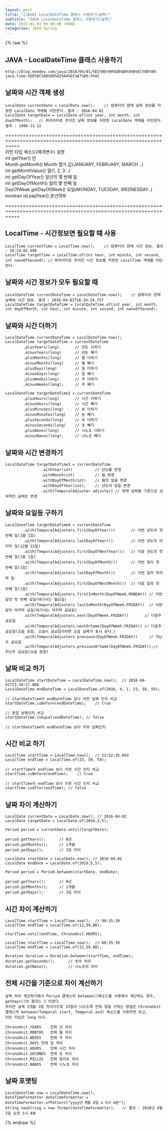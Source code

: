 ```yaml
---
layout: post
title: "[JAVA] LocalDateTime 클래스 사용하기(날짜)"
subtitle: "JAVA LocalDateTime 클래스 사용하기(날짜)"
date: 2023-01-01 00:00:00 +0900
categories: JAVA_Spring
---
```

{% raw %}
## JAVA - LocalDateTime 클래스 사용하기  
	http://blog.eomdev.com/java/2016/04/01/%EC%9E%90%EB%B0%948%EC%9D%98-java.time-%ED%8C%A8%ED%82%A4%EC%A7%80.html  
  
## 날짜와 시간 객체 생성  
  
	LocalDate currentDate = LocalDate.now();    // 컴퓨터의 현재 날짜 정보를 저장한 LocalDate 객체를 리턴한다. 결과 : 2016-04-01  
	LocalDate targetDate = LocalDate.of(int year, int month, int dayOfMonth);   // 파라미터로 주어진 날짜 정보를 저장한 LocalDate 객체를 리턴한다. 결과 : 1986-11-22  
  
=================================================================================================================  
리턴 타입	메소드(매개변수)		설명  
int			getYear()				년  
Month		getMonth()				Month 열거 값(JANUARY, FEBRUARY, MARCH ..)  
int			getMonthValue()			월(1, 2, 3 ..)  
int			getDayOfYear()			일년의 몇 번째 일  
int			getDayOfMonth()			월의 몇 번째 일  
DayOfWeek	getDayOfWeek()			요일(MONDAY, TUESDAY, WEDNESDAY..)  
boolean		isLeapYear()			윤년여부  
  
=================================================================================================================  
  
## LocalTime - 시간정보면 필요할 떄 사용  
	LocalTime currentTime = LocalTime.now();    // 컴퓨터의 현재 시간 정보. 결과 : 16:24:02.408  
	LocalTime targetTime = LocalTime.of(int hour, int minute, int second, int nanoOfSecond); // 파라미터로 주어진 시간 정보를 저장한 LocalTime 객체를 리턴한다.  
  
## 날짜와 시간 정보가 모두 필요할 때  
	LocalDateTime currentDateTime = LocalDateTime.now();    // 컴퓨터의 현재 날짜와 시간 정보. 결과 : 2016-04-01T16:34:24.757  
	LocalDateTime targetDateTime = LocalDateTime.of(int year, int month, int dayOfMonth, int hour, int minute, int second, int nanoOfSecond);  
  
## 날짜와 시간 더하기  
	LocalDateTime currentDateTime = LocalDateTime.now();  
	LocalDateTime targetDateTime = currentDateTime  
			.plusYears(long)       // 년도 더하기  
			.minusYears(long)      // 년도 빼기  
			.plusMonths(long)      // 월 더하기  
			.minusMonths(long)     // 월 빼기  
			.plusDays(long)        // 일 더하기  
			.minusDays(long)       // 일 빼기  
			.plusWeeks(long)       // 주 더하기  
			.minusWeeks(long);     // 주 빼기  
  
	LocalDateTime targetDateTime2 = currentDateTime  
			.plusHours(long)       // 시간 더하기  
			.minusHours(long)      // 시간 빼기  
			.plusMinutes(long)     // 분 더하기  
			.minusMinutes(long)    // 분 빼기  
			.plusSeconds(long)     // 초 더하기  
			.minusSeconds(long)    // 초 빼기  
			.plusNanos(long)       // 나노초 더하기  
			.minusNanos(long);     // 나노초 빼기  
  
## 날짜와 시간 변경하기  
  
	LocalDateTime targetDateTime3 = currentDateTime  
					.withYear(int)          // 년도를 변경  
					.withMonth(int)         // 월 변경  
					.withDayOfMonth(int)    // 월의 일을 변경  
					.withDayOfYear(int);    // 년도의 일을 변경  
					.with(TemporalAdjuster adjuster) // 현재 날짜를 기준으로 상대적인 날짜로 변경  
  
## 날짜와 요일등 구하기  
  
	LocalDateTime targetDateTime4 = currentDateTime  
			.with(TemporalAdjusters.firstDayOfYear())       // 이번 년도의 첫 번째 일(1월 1일)  
			.with(TemporalAdjusters.lastDayOfYear())        // 이번 년도의 마지막 일(12월 31일)  
			.with(TemporalAdjusters.firstDayOfNextYear())   // 다음 년도의 첫 번째 일(1월 1일)  
			.with(TemporalAdjusters.firstDayOfMonth())      // 이번 달의 첫 번째 일(1일)  
			.with(TemporalAdjusters.lastDayOfMonth())       // 이번 달의 마지막 일  
			.with(TemporalAdjusters.firstDayOfNextMonth())  // 다음 달의 첫 번째 일(1일)  
			.with(TemporalAdjusters.firstInMonth(DayOfWeek.MONDAY)) // 이번 달의 첫 번째 요일(여기서는 월요일)  
			.with(TemporalAdjusters.lastInMonth(DayOfWeek.FRIDAY))  // 이번 달의 마지막 요일(여기서는 마지막 금요일)  
			.with(TemporalAdjusters.next(DayOfWeek.FRIDAY))       // 다음주 금요일  
			.with(TemporalAdjusters.nextOrSame(DayOfWeek.FRIDAY)) // 다음주 금요일(오늘 포함. 오늘이 금요일이라면 오늘 날짜가 표시 된다.)  
			.with(TemporalAdjusters.previous(DayOfWeek.FRIDAY))     // 지난주 금요일  
			.with(TemporalAdjusters.previousOrSame(DayOfWeek.FRIDAY));// 지난주 금요일(오늘 포함)  
  
## 날짜 비교 하기  
  
	LocalDateTime startDateTime = LocalDateTime.now();  // 2016-04-01T23:39:57.008  
	LocalDateTime endDateTime = LocalDateTime.of(2016, 4, 1, 23, 59, 59);  
  
	// startDateTime이 endDateTime 보다 이전 날짜 인지 비교  
	startDateTime.isBefore(endDateTime);    // true  
  
	// 동일 날짜인지 비교  
	startDateTime.isEqual(endDateTime); // false  
  
	// startDateTime이 endDateTime 보다 이후 날짜인지  
  
## 시간 비교 하기  
  
	LocalTime startTime = LocalTime.now();  // 23:52:35.603  
	LocalTime endTime = LocalTime.of(23, 59, 59);  
  
	// startTime이 endTime 보다 이전 시간 인지 비교  
	startTime.isBefore(endTime);    // true  
  
	// startTime이 endTime 보다 이후 시간 인지 비교  
	startTime.isAfter(endTime); // false  
  
## 날짜 차이 계산하기  
  
	LocalDate currentDate = LocalDate.now(); // 2016-04-02  
	LocalDate targetDate = LocalDate.of(2016,5,5);  
  
	Period period = currentDate.until(targetDate);  
  
	period.getYears();      // 0년  
	period.getMonths();     // 1개월  
	period.getDays();       // 3일 차이  
  
	LocalDate startDate = LocalDate.now(); // 2016-04-02  
	LocalDate endDate = LocalDate.of(2016,5,5);  
  
	Period period = Period.between(startDate, endDate);  
  
	period.getYears();      // 0년  
	period.getMonths();     // 1개월  
	period.getDays();       // 3일 차이  
  
## 시간 차이 계산하기  
	LocalTime startTime = LocalTime.now();  // 00:35:39  
	LocalTime endTime = LocalTime.of(12,59,00);  
  
	startTime.until(endTime, ChronoUnit.HOURS);  
  
	LocalTime startTime = LocalTime.now();  // 00:35:39  
	LocalTime endTime = LocalTime.of(12,59,00);  
  
	Duration duration = Duration.between(startTime, endTime);  
	duration.getSeconds();      // 초의 차이  
	duration.getNano();         // 나노초의 차이  
  
## 전체 시간을 기준으로 차이 계산하기  
  
	날짜 차이 계산하기에서 Period 클래스의 between()메소드를 사용해서 계산하는 경우, getDays()의 결과는 3 이었다.  
	하지만 실제 1개월 3일 차이이므로 33일이 나오도록 전체 일을 구하는 방법은 ChronoUnit 클래스의 between(Temporal start, Temporal end) 메소드를 사용하면 되고,  
	리턴 타입은 long 이다.  
  
	ChronoUnit.YEARS	전체 년 차이  
	ChronoUnit.MONTHS	전체 월 차이  
	ChronoUnit.WEEKS	전체 주 차이  
	ChronoUnit.DAYS	전체 일 차이  
	ChronoUnit.HOURS	전체 시간 차이  
	ChronoUnit.SECONDS	전체 초 차이  
	ChronoUnit.MILLIS	전체 밀리초 차이  
	ChronoUnit.NANOS	전체 나노초 차이  
  
## 날짜 포맷팅  
  
	LocalDateTime now = LocalDateTime.now();  
	DateTimeFormatter dateTimeFormatter = DateTimeFormatter.ofPattern("yyyy년 M월 d일 a h시 m분");  
	String nowString = now.format(dateTimeFormatter);   // 결과 : 2016년 4월 2일 오전 1시 4분  

{% endraw %}
